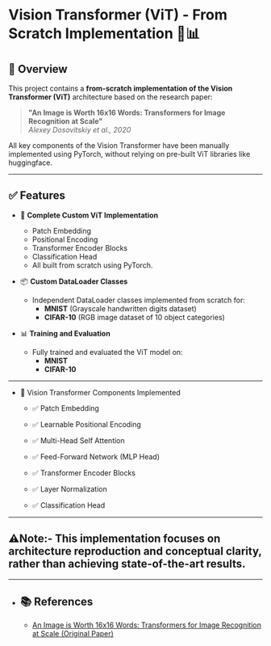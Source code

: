 # Vision Transformer (ViT) - From Scratch Implementation 🧠📊

## 📄 Overview

This project contains a **from-scratch implementation of the Vision Transformer (ViT)** architecture based on the research paper:

> **"An Image is Worth 16x16 Words: Transformers for Image Recognition at Scale"**  
> *Alexey Dosovitskiy et al., 2020*  

All key components of the Vision Transformer have been manually implemented using PyTorch, without relying on pre-built ViT libraries like huggingface.

---

## ✅ Features

- 🔧 **Complete Custom ViT Implementation**
  - Patch Embedding
  - Positional Encoding
  - Transformer Encoder Blocks
  - Classification Head
  - All built from scratch using PyTorch.

- 📦 **Custom DataLoader Classes**
  - Independent DataLoader classes implemented from scratch for:
    - **MNIST** (Grayscale handwritten digits dataset)
    - **CIFAR-10** (RGB image dataset of 10 object categories)

- 📊 **Training and Evaluation**
  - Fully trained and evaluated the ViT model on:
    - **MNIST**
    - **CIFAR-10**

---
- 🧩 Vision Transformer Components Implemented
  - ✅ Patch Embedding

  - ✅ Learnable Positional Encoding

  - ✅ Multi-Head Self Attention

  - ✅ Feed-Forward Network (MLP Head)

  - ✅ Transformer Encoder Blocks

  - ✅ Layer Normalization

  - ✅ Classification Head
---
## ⚠️Note:- This implementation focuses on architecture reproduction and conceptual clarity, rather than achieving state-of-the-art results.

---
- ## 📚 References

  - [An Image is Worth 16x16 Words: Transformers for Image Recognition at Scale (Original Paper)](https://arxiv.org/abs/2010.11929)
  


